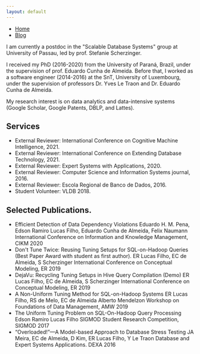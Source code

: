 ```yaml
---
layout: default
---
```


<nav class="main-nav">
  <ul>
    <li><a href="/">Home</a></li>
    <li><a href="/blog.html">Blog</a></li>
  </ul>
</nav>

I am currently a postdoc in the "Scalable Database Systems" group at University of Passau, led by prof. Stefanie Scherzinger.

I received my PhD (2016-2020) from the University of Paraná, Brazil, under the supervision of prof. Eduardo Cunha de Almeida. Before that, I worked as a software engineer (2014-2016) at the SnT, University of Luxembourg, under the supervision of professors Dr. Yves Le Traon and Dr. Eduardo Cunha de Almeida.

My research interest is on data analytics and data-intensive systems (Google Scholar, Google Patents, DBLP, and Lattes).

## Services

- External Reviewer: International Conference on Cognitive Machine Intelligence, 2021.
- External Reviewer: International Conference on Extending Database Technology, 2021.
- External Reviewer: Expert Systems with Applications, 2020.
- External Reviewer: Computer Science and Information Systems journal, 2016.
- External Reviewer: Escola Regional de Banco de Dados, 2016.
- Student Volunteer: VLDB 2018.

## Selected Publications.

- Efficient Detection of Data Dependency Violations
  Eduardo H. M. Pena, Edson Ramiro Lucas Filho, Eduardo Cunha de Almeida, Felix Naumann
  International Conference on Information and Knowledge Management, CIKM 2020
- Don't Tune Twice: Reusing Tuning Setups for SQL-on-Hadoop Queries
  (Best Paper Award with student as first author).
  ER Lucas Filho, EC de Almeida, S Scherzinger
  International Conference on Conceptual Modeling, ER 2019
- DejaVu: Recycling Tuning Setups in Hive Query Compilation (Demo)
  ER Lucas Filho, EC de Almeida, S Scherzinger
  International Conference on Conceptual Modeling, ER 2019
- A Non-Uniform Tuning Method for SQL-on-Hadoop Systems
  ER Lucas Filho, RS de Melo, EC de Almeida
  Alberto Mendelzon Workshop on Foundations of Data Management, AMW 2019
- The Uniform Tuning Problem on SQL-On-Hadoop Query Processing
  Edson Ramiro Lucas Filho
  SIGMOD Student Research Competition, SIGMOD 2017
- “Overloaded!”—A Model-based Approach to Database Stress Testing
  JA Meira, EC de Almeida, D Kim, ER Lucas Filho, Y Le Traon
  Database and Expert Systems Applications. DEXA 2016

